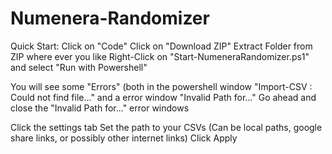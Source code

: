 # Numenera-Randomizer

Quick Start:
Click on "Code"
Click on "Download ZIP"
Extract Folder from ZIP where ever you like
Right-Click on "Start-NumeneraRandomizer.ps1" and select "Run with Powershell"

You will see some "Errors" (both in the powershell window "Import-CSV : Could not find file..." and a error window "Invalid Path for..."
Go ahead and close the "Invalid Path for..." error windows

Click the settings tab
Set the path to your CSVs (Can be local paths, google share links, or possibly other internet links)
Click Apply
